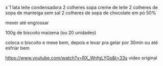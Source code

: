 x`1 lata leite condensadora 
2 colheres sopa creme de leite
2 colheres de sopa de manteiga sem sal
2 colheres de sopa de chocolate em pó 50% 

mexer até engrossar

100g de biscoito maizena (ou 20 unidades)


coloca o biscoito e mexe bem, depois e levar pra gelar por 30min ou até esfriar bem

https://www.youtube.com/watch?v=RX_WnfgLYGs&t=33s video original